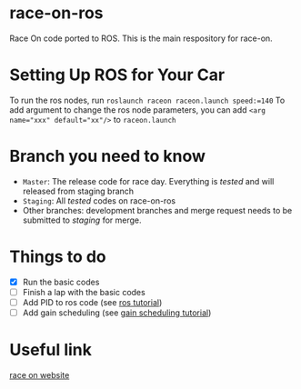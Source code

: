 # race-on-ros
Race On code ported to ROS. This is the main respository for race-on. 

# Setting Up ROS for Your Car

To run the ros nodes, run `roslaunch raceon raceon.launch speed:=140`
To add argument to change the ros node parameters, you can add `<arg name="xxx" default="xx"/>` to `raceon.launch`

# Branch you need to know
- ```Master```: The release code for race day. Everything is *tested* and will released from staging branch
- ```Staging```: All *tested* codes on race-on-ros
- Other branches: development branches and merge request needs to be submitted to *staging* for merge.

# Things to do
- [x] Run the basic codes
- [ ] Finish a lap with the basic codes
- [ ] Add PID to ros code (see [ros tutorial](https://raceon.io/workshops/1_ros/))
- [ ] Add gain scheduling (see [gain scheduling tutorial](https://raceon.io/workshops/2_gain_scheduling/))

# Useful link
[race on website](https://raceon.io/)
